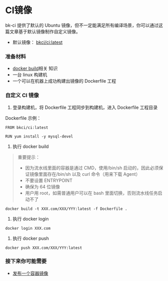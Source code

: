 # CI镜像

bk-ci 提供了默认的 Ubuntu 镜像，但不一定能满足所有编译场景，你可以通过这篇文章基于默认镜像制作自定义镜像。

* 默认镜像： [bkci/ci:latest](https://github.com/ci-plugins/base-images)

### 准备材料 <a id="&#x51C6;&#x5907;&#x6750;&#x6599;"></a>

* [docker build](https://docs.docker.com/engine/reference/commandline/build/)相关 知识
* 一台 linux 构建机
* 一个可以在机器上成功构建出镜像的 Dockerfile 工程

### 自定义 CI 镜像 <a id="&#x81EA;&#x5B9A;&#x4E49; CI &#x955C;&#x50CF;"></a>

1. 登录构建机，将 Dockerfile 工程同步到构建机，进入 Dockerfile 工程目录

Dockerfile 示例：

```text
FROM bkci/ci:latest

RUN yum install -y mysql-devel
```

1. 执行 docker build

> 重要提示：
>
> * 因为流水线里面的容器是通过 CMD，使用/bin/sh 启动的，因此必须保证镜像里面存在/bin/sh 以及 curl 命令（用来下载 Agent）
> * 不要设置 ENTRYPOINT
> * 确保为 64 位镜像
> * 用户用 root，如需普通用户可以在 bash 里面切换，否则流水线任务启动不了

```text
docker build -t XXX.com/XXX/YYY:latest -f Dockerfile .
```

1. 执行 docker login

```text
docker login XXX.com
```

1. 执行 docker push

```text
docker push XXX.com/XXX/YYY:latest
```

### 接下来你可能需要 <a id="&#x63A5;&#x4E0B;&#x6765;&#x4F60;&#x53EF;&#x80FD;&#x9700;&#x8981;"></a>

* [发布一个容器镜像](javascript:void%280%29)

